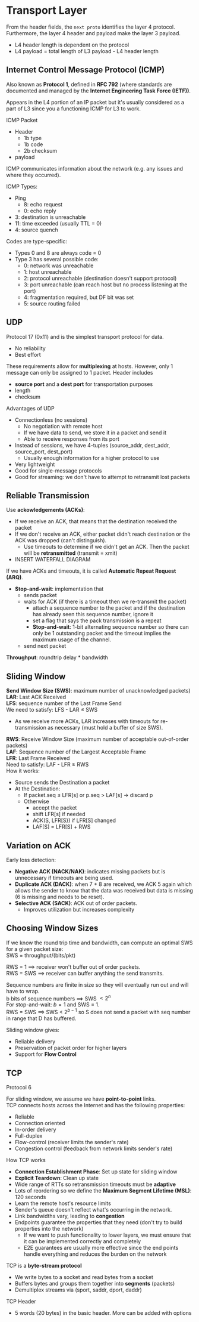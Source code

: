 # Transport Layer
From the header fields, the `next proto` identifies the layer 4 protocol. Furthermore, the layer 4 header and payload make the layer 3 payload.
* L4 header length is dependent on the protocol
* L4 payload = total length of L3 payload - L4 header length
## Internet Control Message Protocol (ICMP)
Also known as **Protocol 1**, defined in **RFC 792** (where standards are documented and managed by the **Internet Engineering Task Force (IETF))**.  
    
Appears in the L4 portion of an IP packet but it's usually considered as a part of L3 since you a functioning ICMP for L3 to work.    
    
ICMP Packet
* Header 
  * 1b type
  * 1b code
  * 2b checksum
* payload

ICMP communicates information about the network (e.g. any issues and where they occurred).    
    
ICMP Types:
* Ping
  * 8: echo request
  * 0: echo reply
* 3: destination is unreachable
* 11: time exceeded (usually TTL = 0)
* 4: source quench

Codes are type-specific:
* Types 0 and 8 are always code = 0
* Type 3 has several possible code:
  * 0: network was unreachable
  * 1: host unreachable
  * 2: protocol unreachable (destination doesn't support protocol)
  * 3: port unreachable (can reach host but no process listening at the port)
  * 4: fragmentation required, but DF bit was set
  * 5: source routing failed 
## UDP
  Protocol 17 (0x11) and is the simplest transport protocol for data.
  * No reliability
  * Best effort

These requirements allow for **multiplexing** at hosts. However, only 1 message can only be assigned to 1 packet. Header includes
* **source port** and a **dest port** for transportation purposes
* length
* checksum

Advantages of UDP
* Connectionless (no sessions)
  * No negotiation with remote host
  * If we have data to send, we store it in a packet and send it
  * Able to receive responses from its port
* Instead of sessions, we have 4-tuples (source_addr, dest_addr, source_port, dest_port)
  * Usually enough information for a higher protocol to use
* Very lightweight
* Good for single-message protocols
* Good for streaming: we don't have to attempt to retransmit lost packets
## Reliable Transmission
Use **ackowledgements (ACKs)**:
* If we receive an ACK, that means that the destination received the packet
* If we don't receive an ACK, either packet didn't reach destination or the ACK was dropped (can't distinguish).
  * Use timeouts to determine if we didn't get an ACK. Then the packet will be **retransmitted** (transmit = xmit)
* INSERT WATERFALL DIAGRAM

If we have ACKs and timeouts, it is called **Automatic Repeat Request (ARQ)**.
* **Stop-and-wait**: implementation that
  * sends packet
  * waits for ACK (if there is a timeout then we re-transmit the packet)
    * attach a sequence number to the packet and if the destination has already seen this sequence number, ignore it
    * set a flag that says the pack transmission is a repeat
    * **Stop-and-wait**: 1-bit alternating sequence number so there can only be 1 outstanding packet and the timeout implies the maximum usage of the channel.
  * send next packet

**Throughput**: roundtrip delay * bandwidth
## Sliding Window
**Send Window Size (SWS)**: maximum number of unacknowledged packets)   
**LAR**: Last ACK Received     
**LFS**: sequence number of the Last Frame Send   
We need to satisfy: LFS - LAR $\leq$ SWS
* As we receive more ACKs, LAR increases with timeouts for re-transmission as necessary (must hold a buffer of size SWS).     

**RWS**: Receive Window Size (maximum number of acceptable out-of-order packets)    
**LAF**: Sequence number of the Largest Acceptable Frame      
**LFR**: Last Frame Received      
Need to satisfy: LAF - LFR $\geq$ RWS     
How it works:
* Source sends the Destination a packet
* At the Destination:
  * If packet.seq $\leq$ LFR[s] or p.seq $>$ LAF[s] $\rightarrow$ discard p
  * Otherwise
    * accept the packet
    * shift LFR[s] if needed
    * ACK(S, LFR[S}) if LFR[S] changed
    * LAF[S] = LFR[S] + RWS
## Variation on ACK
Early loss detection:
* **Negative ACK (NACK/NAK)**: indicates missing packets but is unnecessary if timeouts are being used.   
* **Duplicate ACK (DACK)**: when 7 + 8 are received, we ACK 5 again which allows the sender to know that the data was received but data is missing (6 is missing and needs to be reset).    
* **Selective ACK (SACK)**: ACK out of order packets.
  * Improves utilization but increases complexity
## Choosing Window Sizes
If we know the round trip time and bandwidth, can compute an optimal SWS for a given packet size:     
SWS = throughput/(bits/pkt)   
    
RWS = 1 $\implies$ receiver won't buffer out of order packets.    
RWS = SWS $\implies$ receiver can buffer anything the send transmits.   
    
Sequence numbers are finite in size so they will eventually run out and will have to wrap.  
b bits of sequence numbers $\implies$ SWS $< 2^n$   
For stop-and-wait: $b = 1$ and SWS = 1.   
RWS = SWS $\implies$ SWS < $2^{b-1}$ so S does not send a packet with seq number in range that D has buffered.    

    
Sliding window gives:
* Reliable delivery
* Preservation of packet order for higher layers
* Support for **Flow Control**
## TCP
Protocol 6    
    
For sliding window, we assume we have **point-to-point** links.   
TCP connects hosts across the Internet and has the following properties:
* Reliable
* Connection oriented
* In-order delivery
* Full-duplex
* Flow-control (receiver limits the sender's rate)
* Congestion control (feedback from network limits sender's rate)

How TCP works
* **Connection Establishment Phase**: Set up state for sliding window
* **Explicit Teardown**: Clean up state
* Wide range of RTTs so retransmission timeouts must be **adaptive**
* Lots of reordering so we define the **Maximum Segment Lifetime (MSL)**: 120 seconds
* Learn the remote host's resource limits
* Sender's queue doesn't reflect what's occurring in the network.
* Link bandwidths vary, leading to **congestion**
* Endpoints guarantee the properties that they need (don't try to build properties into the network)
  * If we want to push functionality to lower layers, we must ensure that it can be implemented correctly and completely
  * E2E guarantees are usually more effective since the end points handle everything and reduces the burden on the network

TCP is a **byte-stream protocol**
* We write bytes to a socket and read bytes from a socket
* Buffers bytes and groups them together into **segments** (packets)
* Demultiplex streams via (sport, saddr, dport, daddr)

TCP Header
* 5 words (20 bytes) in the basic header. More can be added with options
